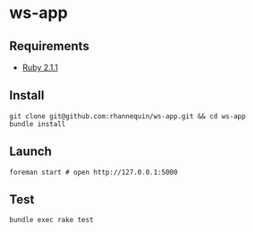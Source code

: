 ws-app
======

## Requirements

- [Ruby 2.1.1](https://www.ruby-lang.org/fr/downloads)

## Install

```
git clone git@github.com:rhannequin/ws-app.git && cd ws-app
bundle install
```

## Launch

```
foreman start # open http://127.0.0.1:5000
```

## Test

```
bundle exec rake test
```
